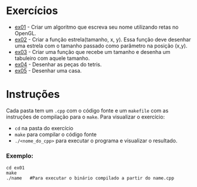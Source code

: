 # Exercícios
* [ex01](ex01) - Criar um algoritmo que escreva seu nome utilizando retas no OpenGL.
* [ex02](ex02) - Criar a função estrela(tamanho, x, y). Essa função deve desenhar uma estrela com o tamanho passado como parâmetro na posição (x,y).
* [ex03](ex03) - Criar uma função que recebe um tamanho e desenha um tabuleiro com aquele tamanho.
* [ex04](ex04) - Desenhar as peças do tetris.
* [ex05](ex05) - Desenhar uma casa.

# Instruções
Cada pasta tem um `.cpp` com o código fonte e um `makefile` com as instruções de compilação para o `make`. Para visualizar o exercício:

* `cd` na pasta do exercício
* `make` para compilar o código fonte
* `./<nome_do_cpp>` para executar o programa e visualizar o resultado.

### Exemplo:

```
cd ex01
make
./name   #Para executar o binário compilado a partir do name.cpp
```
